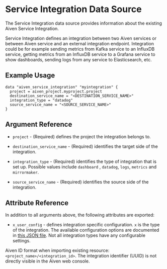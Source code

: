 # Service Integration Data Source

The Service Integration data source provides information about the existing Aiven Service Integration.

Service Integration defines an integration between two Aiven services or between Aiven service and an external
integration endpoint. Integration could be for example sending metrics from Kafka service to an InfluxDB service,
getting metrics from an InfluxDB service to a Grafana service to show dashboards, sending logs from any service to
Elasticsearch, etc.

## Example Usage

```hcl
data "aiven_service_integration" "myintegration" {
  project = aiven_project.myproject.project
  destination_service_name = "<DESTINATION_SERVICE_NAME>"
  integration_type = "datadog"
  source_service_name = "<SOURCE_SERVICE_NAME>"
}
```

## Argument Reference

* `project` - (Required) defines the project the integration belongs to.

* `destination_service_name` - (Required) identifies the target side of the integration.

* `integration_type` - (Required) identifies the type of integration that is set up. Possible values include `dashboard`
  , `datadog`, `logs`, `metrics` and `mirrormaker`.

* `source_service_name` - (Required) identifies the source side of the integration.

## Attribute Reference

In addition to all arguments above, the following attributes are exported:

* `x_user_config` - defines integration specific configuration. `x` is the type of the integration. The available
  configuration options are documented in
  [this JSON file](https://github.com/aiven/terraform-provider-aiven/tree/master/aiven/templates/integrations_user_config_schema.json). Not all integration types have any
  configurable settings.

Aiven ID format when importing existing resource: `<project_name>/<integration_id>`. The integration identifier (UUID)
is not directly visible in the Aiven web console.
